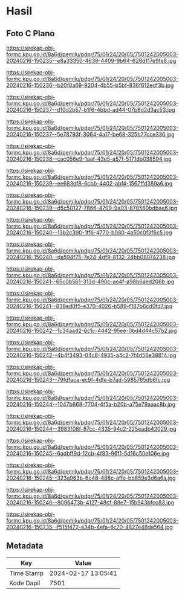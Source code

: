 # Hasil

## Foto C Plano

https://sirekap-obj-formc.kpu.go.id/8a6d/pemilu/pdpr/75/01/24/20/05/7501242005003-20240216-150235--e8a33350-4638-4409-9b64-628d117e9fe8.jpg

https://sirekap-obj-formc.kpu.go.id/8a6d/pemilu/pdpr/75/01/24/20/05/7501242005003-20240216-150236--b20f0a69-9204-4b55-b5bf-836f612edf3b.jpg

https://sirekap-obj-formc.kpu.go.id/8a6d/pemilu/pdpr/75/01/24/20/05/7501242005003-20240216-150237--d10d2b57-b1f6-4bbd-ad44-07b8d2d3ac53.jpg

https://sirekap-obj-formc.kpu.go.id/8a6d/pemilu/pdpr/75/01/24/20/05/7501242005003-20240216-150237--5e78793f-3064-4a17-be68-325b77cce336.jpg

https://sirekap-obj-formc.kpu.go.id/8a6d/pemilu/pdpr/75/01/24/20/05/7501242005003-20240216-150238--cac056e9-1aaf-43e5-a57f-5171db038594.jpg

https://sirekap-obj-formc.kpu.go.id/8a6d/pemilu/pdpr/75/01/24/20/05/7501242005003-20240216-150239--ee683df8-6cbb-4402-abf4-1567ffd389a6.jpg

https://sirekap-obj-formc.kpu.go.id/8a6d/pemilu/pdpr/75/01/24/20/05/7501242005003-20240216-150239--d5c50127-7866-4799-9a03-870560bdbae6.jpg

https://sirekap-obj-formc.kpu.go.id/8a6d/pemilu/pdpr/75/01/24/20/05/7501242005003-20240216-150240--13b2c390-1ff6-4770-b080-4a50c0f3f6c5.jpg

https://sirekap-obj-formc.kpu.go.id/8a6d/pemilu/pdpr/75/01/24/20/05/7501242005003-20240216-150240--da594f75-7e24-4df9-8132-24bb08074238.jpg

https://sirekap-obj-formc.kpu.go.id/8a6d/pemilu/pdpr/75/01/24/20/05/7501242005003-20240216-150241--65c0b561-313d-490c-ae4f-a98b6aed206b.jpg

https://sirekap-obj-formc.kpu.go.id/8a6d/pemilu/pdpr/75/01/24/20/05/7501242005003-20240216-150241--838ed0f5-e370-4026-b589-f187b6cd0fd7.jpg

https://sirekap-obj-formc.kpu.go.id/8a6d/pemilu/pdpr/75/01/24/20/05/7501242005003-20240216-150242--1c34aad2-6c1c-4442-95ee-0bd4d44c57b2.jpg

https://sirekap-obj-formc.kpu.go.id/8a6d/pemilu/pdpr/75/01/24/20/05/7501242005003-20240216-150242--4b4f3493-04c8-4935-a4c2-7f4d56e38814.jpg

https://sirekap-obj-formc.kpu.go.id/8a6d/pemilu/pdpr/75/01/24/20/05/7501242005003-20240216-150243--79fdfaca-ec9f-4dfe-b7ad-5985765db6fc.jpg

https://sirekap-obj-formc.kpu.go.id/8a6d/pemilu/pdpr/75/01/24/20/05/7501242005003-20240216-150244--1047b668-7704-4f5a-b20b-a75e79aaac8b.jpg

https://sirekap-obj-formc.kpu.go.id/8a6d/pemilu/pdpr/75/01/24/20/05/7501242005003-20240216-150244--3983f08f-87cc-4335-94c2-225eadb42029.jpg

https://sirekap-obj-formc.kpu.go.id/8a6d/pemilu/pdpr/75/01/24/20/05/7501242005003-20240216-150245--6adbff9d-12cb-4f83-96f1-5d16c50e106e.jpg

https://sirekap-obj-formc.kpu.go.id/8a6d/pemilu/pdpr/75/01/24/20/05/7501242005003-20240216-150245--323a963b-6c48-488c-affe-bb859e3d6a6a.jpg

https://sirekap-obj-formc.kpu.go.id/8a6d/pemilu/pdpr/75/01/24/20/05/7501242005003-20240216-150246--8096473b-4127-48cf-88e7-15b943bfcc83.jpg

https://sirekap-obj-formc.kpu.go.id/8a6d/pemilu/pdpr/75/01/24/20/05/7501242005003-20240216-150235--f515f472-a34b-4efa-8c70-4827e48da564.jpg


## Metadata

| Key        | Value               |
| ---------- | ------------------- |
| Time Stamp | 2024-02-17 13:05:41 |
| Kode Dapil | 7501                |



